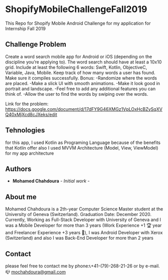 # ShopifyMobileChallengeFall2019
This Repo for Shopify Mobile Android Challenge for my application for Internship Fall 2019

## Challenge Problem
  Create a word search mobile app for Android or iOS (depending on the discipline you’re applying to).
The word search should have at least a 10x10 grid.
Include at least the following 6 words: Swift, Kotlin, ObjectiveC, Variable, Java, Mobile.
Keep track of how many words a user has found.
Make sure it compiles successfully.
Bonus:
  -Randomize where the words are placed.
  -Make a slick UI with smooth animations.
  -Make it look good in portrait and landscape.
  -Feel free to add any additional features you can think of.
  -Allow the user to find the words by swiping over the words.

Link for the problem: https://docs.google.com/document/d/17dFY9G46XMGz1VpLOxHcBZySqXVQ40xMjXcd8cJXeks/edit

## Tehnologies
for this app, I used Kotlin as Programing Language because of the benefits that Kotlin offer also I used MVVM Architecture (Model, View, ViewModel) for my app architecture

## Authors
* **Mohamed Chahdoura** - *Initial work* - 

## About me 
Mohamed Chahdoura is a 2th-year Computer Science Master student at the University of Geneva (Switzerland).
Graduation Date: December 2020. Currently, Working as Full-Stack Developer with University of Geneva and I was a Mobile Developer for more than 3 years  (Work Experience +1 🏆 year and Freelancer Experience +3 years 🚀), I was Android Developer with Xerox (Switzerland) and also I was Back-End Developer for more than 2 years

## Contact
please feel free to contact me by phone:📞+41-(79)-268-21-26 or by e-mail.📪 mochahdoura@gmail.com
